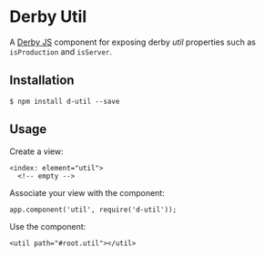 Derby Util
==========

A [Derby JS](http://derbyjs.com) component for exposing derby *util* properties such as `isProduction` and `isServer`.

Installation
------------

    $ npm install d-util --save

Usage
-----

Create a view:

    <index: element="util">
      <!-- empty -->

Associate your view with the component:

    app.component('util', require('d-util'));

Use the component:

    <util path="#root.util"></util>
